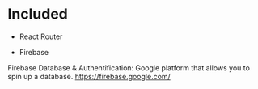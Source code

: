 # Included

<ul>
  <li>React Router</li>
</ul>

<ul>
  <li>Firebase</li>
</ul>

Firebase Database & Authentification: Google platform that allows you to spin up a database.
<https://firebase.google.com/>
